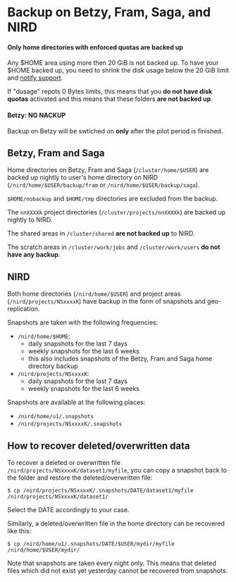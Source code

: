 # Backup on Betzy, Fram, Saga, and NIRD

<div class="alert alert-danger">
  <h4>Only home directories with enforced quotas are backed up</h4>
  <p>
    Any $HOME area using more then 20 GiB is not backed up. To have your $HOME backed up,
    you need to shrink the disk usage below the 20 GiB limit and
    <a href="/help/support.htm">notify support</a>.
  </p>
  <p>
    If "dusage" repots 0 Bytes limits, this means that you <b>do not have disk quotas</b>
    activated and this means that these folders <b>are not backed up</b>.
  </p>
</div>


<div class="alert alert-warning">
  <h4>Betzy: NO NACKUP</h4>
  <p>
    Backup on Betzy will be swtiched on <strong>only</strong> after the pilot period is
    finished.
  </p>
</div>


## Betzy, Fram and Saga

Home directories on Betzy, Fram and Saga (`/cluster/home/$USER`) are backed up
nightly to user's home directory on NIRD
(`/nird/home/$USER/backup/fram` or `/nird/home/$USER/backup/saga`).

`$HOME/nobackup` and `$HOME/tmp` directories are excluded from the backup.

The `nnXXXXk` project directories (`/cluster/projects/nnXXXXk`) are backed up
nightly to NIRD.

The shared areas in `/cluster/shared` **are not backed up** to NIRD.

The scratch areas in `/cluster/work/jobs` and `/cluster/work/users` **do not have any backup**.


## NIRD

Both home directories (`/nird/home/$USER`) and project areas (`/nird/projects/NSxxxxK`) have
backup in the form of snapshots and geo-replication.

Snapshots are taken with the following frequencies:
* `/nird/home/$HOME`:
  - daily snapshots for the last 7 days
  - weekly snapshots for the last 6 weeks
  - this also includes snapshots of the Betzy, Fram and Saga home directory backup
* `/nird/projects/NSxxxxK`:
  - daily snapshots for the last 7 days
  - weekly snapshots for the last 6 weeks

Snapshots are available at the following places:
- `/nird/home/u1/.snapshots`
- `/nird/projects/NSxxxxK/.snapshots`


## How to recover deleted/overwritten data

To recover a deleted or overwritten file `/nird/projects/NSxxxxK/dataset1/myfile`,
you can copy a snapshot back to the folder and restore the deleted/overwritten file:

```
$ cp /nird/projects/NSxxxxK/.snapshots/DATE/dataset1/myfile /nird/projects/NSxxxxK/dataset1/
```

Select the DATE accordingly to your case.

Similarly, a deleted/overwritten file in the home directory can be recovered like this:

```
$ cp /nird/home/u1/.snapshots/DATE/$USER/mydir/myfile /nird/home/$USER/mydir/
```

Note that snapshots are taken every night only. This means that deleted files
which did not exist yet yesterday cannot be recovered from snapshots.
